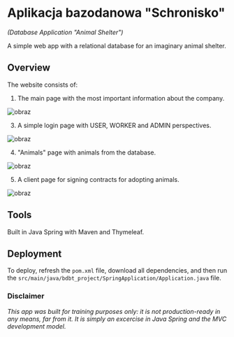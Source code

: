 # Aplikacja bazodanowa "Schronisko" 
*(Database Application "Animal Shelter")*

A simple web app with a relational database for an imaginary animal shelter.

## Overview
The website consists of:
1. The main page with the most important information about the company.
   
![obraz](https://github.com/julianuziemblo/aplikacja-bazodanowa-schronisko/assets/120249104/28439bf8-01c9-420e-8ed2-854f5d9bcef2)

3. A simple login page with USER, WORKER and ADMIN perspectives.
   
![obraz](https://github.com/julianuziemblo/aplikacja-bazodanowa-schronisko/assets/120249104/0392c206-738c-4693-a919-eaf1d87d26b1)

4. "Animals" page with animals from the database.
   
![obraz](https://github.com/julianuziemblo/aplikacja-bazodanowa-schronisko/assets/120249104/9ad3568a-3a9f-4f05-86eb-d207a69c5f40)

5. A client page for signing contracts for adopting animals.
   
![obraz](https://github.com/julianuziemblo/aplikacja-bazodanowa-schronisko/assets/120249104/63625b36-8a2f-4c20-ae0f-16745c50ba0c)

## Tools
Built in Java Spring with Maven and Thymeleaf.

## Deployment
To deploy, refresh the `pom.xml` file, download all dependencies, and then run the `src/main/java/bdbt_project/SpringApplication/Application.java` file.

### Disclaimer
*This app was built for training purposes only: it is not production-ready in any means, far from it. It is simply an excercise in Java Spring and the MVC development model.*
